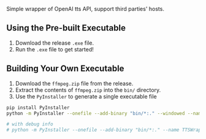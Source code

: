
Simple wrapper of OpenAI tts API, support third parties' hosts.

## Using the Pre-built Executable

1. Download the release `.exe` file.
2. Run the `.exe` file to get started!

## Building Your Own Executable

1. Download the `ffmpeg.zip` file from the release.
2. Extract the contents of `ffmpeg.zip` into the `bin/` directory.
3. Use the `PyInstaller` to generate a single executable file

``` bash
pip install PyInstaller
python -m PyInstaller --onefile --add-binary "bin/*:." --windowed --name TTSWrapper tts.py

# with debug info
# python -m PyInstaller --onefile --add-binary "bin/*:." --name TTSWrapper tts.py
```
